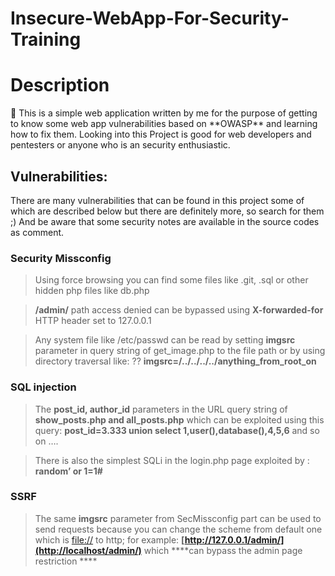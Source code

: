 # Insecure-WebApp-For-Security-Training

# **Description**

<aside>
📌 This is a simple web application written by me for the purpose of getting to know some web app vulnerabilities based on **OWASP** and learning how to fix them.
Looking into this Project is good for web developers and pentesters or anyone who is an security enthusiastic.

</aside>

## Vulnerabilities:

There are many vulnerabilities that can be found in this project some of which are described below but there are definitely more, so search for them ;)
And be aware that some security notes are available in the source codes as comment.

### Security Missconfig

> Using force browsing you can find some files like .git, .sql or other hidden php files like db.php
> 

> **/admin/** path access denied can be bypassed using **X-forwarded-for** HTTP header set to 127.0.0.1
> 

> Any system file like /etc/passwd can be read by setting **imgsrc** parameter in query string of get_image.php to the file path or by using directory traversal like: ?? **imgsrc=/../../../../anything_from_root_on**
> 

### SQL injection

> The **post_id, author_id** parameters in the URL query string of **show_posts.php and all_posts.php** which can be exploited using this query: **post_id=3.333 union select 1,user(),database(),4,5,6** 
and so on ….
> 

> There is also the simplest SQLi in the login.php page exploited by : **random’ or 1=1#**
> 

### SSRF

> The same **imgsrc** parameter from SecMissconfig part can be used to send requests because you can change the scheme from default one which is [file://](file://) to http; for example: **[http://127.0.0.1/admin/](http://localhost/admin/)** which ****can bypass the admin page restriction ****
>
